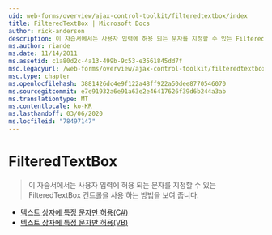 ```yaml
---
uid: web-forms/overview/ajax-control-toolkit/filteredtextbox/index
title: FilteredTextBox | Microsoft Docs
author: rick-anderson
description: 이 자습서에서는 사용자 입력에 허용 되는 문자를 지정할 수 있는 FilteredTextBox 컨트롤을 사용 하는 방법을 보여 줍니다.
ms.author: riande
ms.date: 11/14/2011
ms.assetid: c1a80d2c-4a13-499b-9c53-e3561845dd7f
msc.legacyurl: /web-forms/overview/ajax-control-toolkit/filteredtextbox
msc.type: chapter
ms.openlocfilehash: 3881426dc4e9f122a48ff922a50dee8770546070
ms.sourcegitcommit: e7e91932a6e91a63e2e46417626f39d6b244a3ab
ms.translationtype: MT
ms.contentlocale: ko-KR
ms.lasthandoff: 03/06/2020
ms.locfileid: "78497147"
---
```

# <a name="filteredtextbox"></a>FilteredTextBox

> 이 자습서에서는 사용자 입력에 허용 되는 문자를 지정할 수 있는 FilteredTextBox 컨트롤을 사용 하는 방법을 보여 줍니다.

- [텍스트 상자에 특정 문자만 허용(C#)](allowing-only-certain-characters-in-a-text-box-cs.md)
- [텍스트 상자에 특정 문자만 허용(VB)](allowing-only-certain-characters-in-a-text-box-vb.md)
